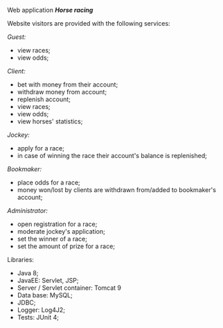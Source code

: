 Web application ***Horse racing***

Website visitors are provided with the following services:

*Guest:*
* view races;
* view odds;

*Client:*
* bet with money from their account;
* withdraw money from account;
* replenish account;
* view races;
* view odds;
* view horses' statistics;

*Jockey:*
* apply for a race;
* in case of winning the race their account's balance is replenished;

*Bookmaker:*
* place odds for a race;
* money won/lost by clients are withdrawn from/added to bookmaker's account;

*Administrator:*
* open registration for a race;
* moderate jockey's application;
* set the winner of a race;
* set the amount of prize for a race;

Libraries:
* Java 8;
* JavaEE: Servlet, JSP;
* Server / Servlet container: Tomcat 9
* Data base: MySQL;
* JDBC;
* Logger: Log4J2;
* Tests: JUnit 4;